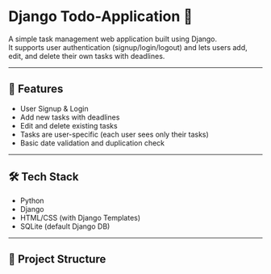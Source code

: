 # Django Todo-Application 📝

A simple task management web application built using Django.  
It supports user authentication (signup/login/logout) and lets users add, edit, and delete their own tasks with deadlines.

---

## 🚀 Features

- User Signup & Login
- Add new tasks with deadlines
- Edit and delete existing tasks
- Tasks are user-specific (each user sees only their tasks)
- Basic date validation and duplication check

---


## 🛠️ Tech Stack

- Python
- Django
- HTML/CSS (with Django Templates)
- SQLite (default Django DB)

---

## 📂 Project Structure

